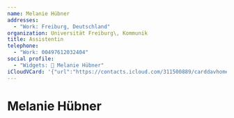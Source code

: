 ```yaml
---
name: Melanie Hübner
addresses:
  - "Work: Freiburg, Deutschland"
organization: Universität Freiburg\, Kommunik
title: Assistentin
telephone:
  - "Work: 00497612032404"
social profile:
  - "Widgets: 🔄 Melanie Hübner"
iCloudVCard: '{"url":"https://contacts.icloud.com/311500889/carddavhome/card/N2JlNjY3MWQtMGIzZi00MzBlLThkNDQtYzFkZjY2NGQxMTJl.vcf","etag":"\"kmfhcgbn\"","data":"BEGIN:VCARD\r\nVERSION:3.0\r\nFN:\r\nN:Hübner;Melanie;;;\r\nUID:7be6671d-0b3f-430e-8d44-c1df664d112e\r\nADR;TYPE=WORK:;;;Freiburg;;;Deutschland;\r\nPRODID:ez-vcard 0.9.13-fc\r\nREV:2025-04-03T22:14:23Z\r\nORG:Universität Freiburg\\, Kommunik;\r\nTITLE:Assistentin\r\nTEL;TYPE=WORK:00497612032404\r\nX-SOCIALPROFILE;CHARSET=UTF-8;TYPE=widgets:🔄 Melanie Hübner\r\nEND:VCARD"}'
---
```

# Melanie Hübner